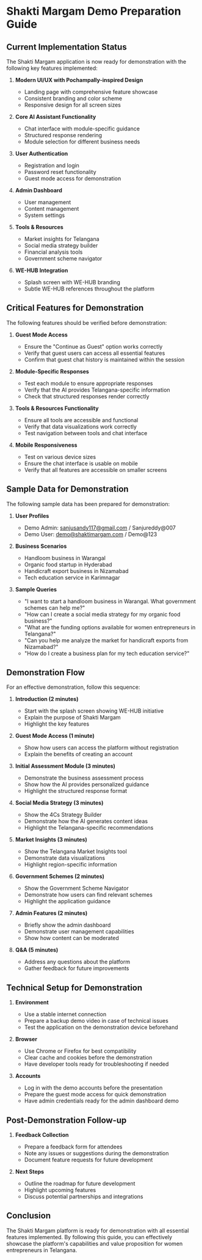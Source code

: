 # Shakti Margam Demo Preparation Guide

## Current Implementation Status

The Shakti Margam application is now ready for demonstration with the following key features implemented:

1. **Modern UI/UX with Pochampally-inspired Design**
   - Landing page with comprehensive feature showcase
   - Consistent branding and color scheme
   - Responsive design for all screen sizes

2. **Core AI Assistant Functionality**
   - Chat interface with module-specific guidance
   - Structured response rendering
   - Module selection for different business needs

3. **User Authentication**
   - Registration and login
   - Password reset functionality
   - Guest mode access for demonstration

4. **Admin Dashboard**
   - User management
   - Content management
   - System settings

5. **Tools & Resources**
   - Market insights for Telangana
   - Social media strategy builder
   - Financial analysis tools
   - Government scheme navigator

6. **WE-HUB Integration**
   - Splash screen with WE-HUB branding
   - Subtle WE-HUB references throughout the platform

## Critical Features for Demonstration

The following features should be verified before demonstration:

1. **Guest Mode Access**
   - Ensure the "Continue as Guest" option works correctly
   - Verify that guest users can access all essential features
   - Confirm that guest chat history is maintained within the session

2. **Module-Specific Responses**
   - Test each module to ensure appropriate responses
   - Verify that the AI provides Telangana-specific information
   - Check that structured responses render correctly

3. **Tools & Resources Functionality**
   - Ensure all tools are accessible and functional
   - Verify that data visualizations work correctly
   - Test navigation between tools and chat interface

4. **Mobile Responsiveness**
   - Test on various device sizes
   - Ensure the chat interface is usable on mobile
   - Verify that all features are accessible on smaller screens

## Sample Data for Demonstration

The following sample data has been prepared for demonstration:

1. **User Profiles**
   - Demo Admin: sanjusandy117@gmail.com / Sanjureddy@007
   - Demo User: demo@shaktimargam.com / Demo@123

2. **Business Scenarios**
   - Handloom business in Warangal
   - Organic food startup in Hyderabad
   - Handicraft export business in Nizamabad
   - Tech education service in Karimnagar

3. **Sample Queries**
   - "I want to start a handloom business in Warangal. What government schemes can help me?"
   - "How can I create a social media strategy for my organic food business?"
   - "What are the funding options available for women entrepreneurs in Telangana?"
   - "Can you help me analyze the market for handicraft exports from Nizamabad?"
   - "How do I create a business plan for my tech education service?"

## Demonstration Flow

For an effective demonstration, follow this sequence:

1. **Introduction (2 minutes)**
   - Start with the splash screen showing WE-HUB initiative
   - Explain the purpose of Shakti Margam
   - Highlight the key features

2. **Guest Mode Access (1 minute)**
   - Show how users can access the platform without registration
   - Explain the benefits of creating an account

3. **Initial Assessment Module (3 minutes)**
   - Demonstrate the business assessment process
   - Show how the AI provides personalized guidance
   - Highlight the structured response format

4. **Social Media Strategy (3 minutes)**
   - Show the 4Cs Strategy Builder
   - Demonstrate how the AI generates content ideas
   - Highlight the Telangana-specific recommendations

5. **Market Insights (3 minutes)**
   - Show the Telangana Market Insights tool
   - Demonstrate data visualizations
   - Highlight region-specific information

6. **Government Schemes (2 minutes)**
   - Show the Government Scheme Navigator
   - Demonstrate how users can find relevant schemes
   - Highlight the application guidance

7. **Admin Features (2 minutes)**
   - Briefly show the admin dashboard
   - Demonstrate user management capabilities
   - Show how content can be moderated

8. **Q&A (5 minutes)**
   - Address any questions about the platform
   - Gather feedback for future improvements

## Technical Setup for Demonstration

1. **Environment**
   - Use a stable internet connection
   - Prepare a backup demo video in case of technical issues
   - Test the application on the demonstration device beforehand

2. **Browser**
   - Use Chrome or Firefox for best compatibility
   - Clear cache and cookies before the demonstration
   - Have developer tools ready for troubleshooting if needed

3. **Accounts**
   - Log in with the demo accounts before the presentation
   - Prepare the guest mode access for quick demonstration
   - Have admin credentials ready for the admin dashboard demo

## Post-Demonstration Follow-up

1. **Feedback Collection**
   - Prepare a feedback form for attendees
   - Note any issues or suggestions during the demonstration
   - Document feature requests for future development

2. **Next Steps**
   - Outline the roadmap for future development
   - Highlight upcoming features
   - Discuss potential partnerships and integrations

## Conclusion

The Shakti Margam platform is ready for demonstration with all essential features implemented. By following this guide, you can effectively showcase the platform's capabilities and value proposition for women entrepreneurs in Telangana.
